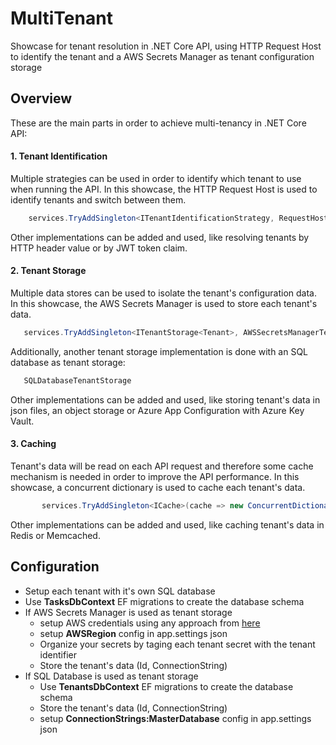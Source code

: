 # MultiTenant
Showcase for tenant resolution in .NET Core API, using HTTP Request Host to identify the tenant and a AWS Secrets Manager as tenant configuration storage

## Overview
These are the main parts in order to achieve multi-tenancy in .NET Core API:

#### 1. Tenant Identification
Multiple strategies can be used in order to identify which tenant to use when running the API.
In this showcase, the HTTP Request Host is used to identify tenants and switch between them.
 ```csharp
     services.TryAddSingleton<ITenantIdentificationStrategy, RequestHostTenantIdentificationStrategy>();
```
    
Other implementations can be added and used, like resolving tenants by HTTP header value or by JWT token claim.

#### 2. Tenant Storage
Multiple data stores can be used to isolate the tenant's configuration data.
In this showcase, the AWS Secrets Manager is used to store each tenant's data.
 ```csharp
    services.TryAddSingleton<ITenantStorage<Tenant>, AWSSecretsManagerTenantStorage>();
```

Additionally, another tenant storage implementation is done with an SQL database as tenant storage: 
 ```csharp 
    SQLDatabaseTenantStorage 
 ```

Other implementations can be added and used, like storing tenant's data in json files, an object storage or Azure App Configuration with Azure Key Vault.

#### 3. Caching
Tenant's data will be read on each API request and therefore some cache mechanism is needed in order to improve the API performance.
In this showcase, a concurrent dictionary is used to cache each tenant's data.
```csharp
       services.TryAddSingleton<ICache>(cache => new ConcurrentDictionaryCache(new ConcurrentDictionary<string, object>()));
```

Other implementations can be added and used, like caching tenant's data in Redis or Memcached.

## Configuration

- Setup each tenant with it's own SQL database
- Use **TasksDbContext** EF migrations to create the database schema
- If AWS Secrets Manager is used as tenant storage
    - setup AWS credentials using any approach from [here](https://aws.amazon.com/blogs/security/a-new-and-standardized-way-to-manage-credentials-in-the-aws-sdks/)
    - setup **AWSRegion** config in app.settings json
    - Organize your secrets by taging each tenant secret with the tenant identifier
    - Store the tenant's data (Id, ConnectionString)
- If SQL Database is used as tenant storage
    - Use **TenantsDbContext** EF migrations to create the database schema
    - Store the tenant's data (Id, ConnectionString)
    - setup **ConnectionStrings:MasterDatabase** config in app.settings json